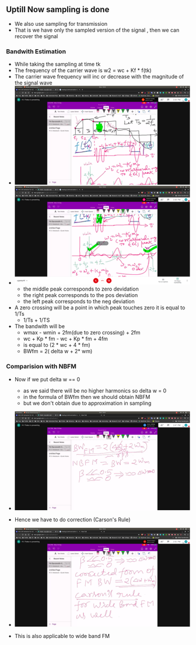 ## Uptill Now sampling is done
- We also use sampling for transmission
- That is we have only the sampled version of the signal , then we can recover the signal


### Bandwith Estimation

- While taking the sampling at time tk
- The frequency of the carrier wave is w2 = wc + Kf * f(tk) 
- The carrier wave frequency will inc or decrease with the magnitude of the signal wave
- ![carrier](carrier.jpg)
- ![carrier_freq](carrier_freq.jpg)
   - the middle peak corresponds to zero devidation
   - the right peak corresponds to the pos deviation
   - the left peak corresponds to the neg deviation
- A zero crossing will be a point in which peak touches zero it is equal to 1/Ts
   - 1/Ts + 1/TS
- The bandwith will be
  - wmax - wmin + 2fm(due to zero crossing) + 2fm
  - wc + Kp * fm - wc + Kp * fm + 4fm
  - is equal to (2 * wc + 4 * fm)
  - BWfm = 2( delta w + 2* wm)
 

### Comparision with NBFM 

- Now if we put delta w == 0
  - as we said there will be no higher harmonics so delta w = 0 
  - in the formula of BWfm then we should obtain NBFM
  - but we don't obtain due to approximation in sampling
- ![nbfm](nbfm.jpg)

- Hence we have to do correction (Carson's Rule)
- ![carson's](carson.jpg)
- This is also applicable to wide band FM
